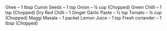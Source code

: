 Ghee – 1 tbsp
Cumin Seeds – 1 tsp
Onion – ¼ cup (Chopped)
Green Chilli – 1 tsp (Chopped)
Dry Red Chilli – 1
Ginger Garlic Paste – ½ tsp
Tomato – ¼ cup (Chopped)
Maggi Masala – 1 packet
Lemon Juice – 1 tsp
Fresh coriander – 1 tbsp (Chopped)